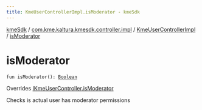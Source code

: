 ```yaml
---
title: KmeUserControllerImpl.isModerator - kmeSdk
---
```


[kmeSdk](../../index.html) / [com.kme.kaltura.kmesdk.controller.impl](../index.html) / [KmeUserControllerImpl](index.html) / [isModerator](./is-moderator.html)

# isModerator

`fun isModerator(): `[`Boolean`](https://kotlinlang.org/api/latest/jvm/stdlib/kotlin/-boolean/index.html)

Overrides [IKmeUserController.isModerator](../../com.kme.kaltura.kmesdk.controller/-i-kme-user-controller/is-moderator.html)

Checks is actual user has moderator permissions

